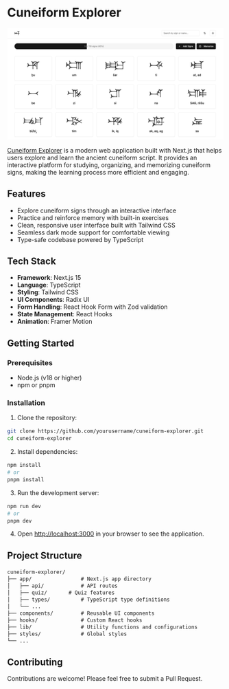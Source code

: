 # Cuneiform Explorer

![Cuneiform Explorer Screenshot](screenshot.png)

[Cuneiform Explorer](https://cuneiform-explorer.vercel.app/) is a modern web application built with Next.js that helps users explore and learn the ancient cuneiform script. It provides an interactive platform for studying, organizing, and memorizing cuneiform signs, making the learning process more efficient and engaging.

## Features

- Explore cuneiform signs through an interactive interface
- Practice and reinforce memory with built-in exercises
- Clean, responsive user interface built with Tailwind CSS
- Seamless dark mode support for comfortable viewing
- Type-safe codebase powered by TypeScript

## Tech Stack

- **Framework**: Next.js 15
- **Language**: TypeScript
- **Styling**: Tailwind CSS
- **UI Components**: Radix UI
- **Form Handling**: React Hook Form with Zod validation
- **State Management**: React Hooks
- **Animation**: Framer Motion

## Getting Started

### Prerequisites

- Node.js (v18 or higher)
- npm or pnpm

### Installation

1. Clone the repository:
```bash
git clone https://github.com/yourusername/cuneiform-explorer.git
cd cuneiform-explorer
```

2. Install dependencies:
```bash
npm install
# or
pnpm install
```

3. Run the development server:
```bash
npm run dev
# or
pnpm dev
```

4. Open [http://localhost:3000](http://localhost:3000) in your browser to see the application.

## Project Structure

```
cuneiform-explorer/
├── app/                # Next.js app directory
│   ├── api/            # API routes
│   ├── quiz/       # Quiz features
│   ├── types/          # TypeScript type definitions
│   └── ...
├── components/         # Reusable UI components
├── hooks/              # Custom React hooks
├── lib/                # Utility functions and configurations
├── styles/             # Global styles
└── ...
```

## Contributing

Contributions are welcome! Please feel free to submit a Pull Request.
